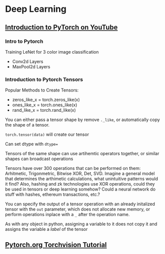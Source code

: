 # Deep Learning

## [Introduction to PyTorch on YouTube](https://pytorch.org/tutorials/beginner/introyt.html)

### Intro to Pytorch

Training LeNet for 3 color image classification

- Conv2d Layers
- MaxPool2d Layers

### Introduction to Pytorch Tensors

Popular Methods to Create Tensors:

- zeros_like_x = torch.zeros_like(x)
- ones_like_x = torch.ones_like(x)
- rand_like_x = torch.rand_like(x)

You can either pass a tensor shape by remove `._like`, or automatically copy the shape of a tensor.

`torch.tensor(data)` will create our tensor

Can set dtype with `dtype=`  

Tensors of the same shape can use artihemtic operators together, or similar shapes can broadcast operations

Tensors have over 300 operations that can be performed on them: Arhitmetic, Trigonmetric, Bitwise XOR, Det, SVD. Imagine a general model that determines the arthimetic calculations, what unintuitive patterns would it find? Also, hashing and zk technologies use XOR operations, could they be used in tensors or deep learning somehow? Could a neural network do stuff with hashes, ethereum transactions, etc.?

You can specify the output of a tensor operation with an already initalized tensor with the `out` parameter, which does not allocate new memory, or perform operations inplace with a `_` after the operation name.

As with any object in python, assigning a variable to it does not copy it and assigns the variable a _label_ of the tensor

## [Pytorch.org Torchvision Tutorial](https://pytorch.org/tutorials/intermediate/torchvision_tutorial.html)
